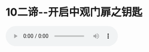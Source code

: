 
# 10二谛--开启中观门扉之钥匙

<audio controls src="https://s3.ap-northeast-1.wasabisys.com/hdcx/jmy/%e6%85%a7%e7%81%af%e7%a6%85%e4%bf%ae%e8%af%be/%e6%85%a7%e7%81%af%e7%a6%85%e4%bf%ae%e8%af%be%e7%ac%ac%e4%ba%8c%e5%86%8c/11%20%e4%ba%8c%e8%b0%9b-%e5%bc%80%e5%90%af%e4%b8%ad%e8%a7%82%e9%97%a8%e6%89%89%e4%b9%8b%e9%92%a5%e5%8c%99.mp3" />

import TOCInline from '@theme/TOCInline';

<details>
<summary>目录</summary>
<TOCInline toc={toc} maxHeadingLevel='6' />
</details>



## 一、概述

### （一）中观的分别

在藏传佛教里，有中观和大中观之分。何为中观？何为大中观呢？

龙树菩萨的《中观六论》、寂天菩萨《入行论》的智慧品、以及月称菩萨的《入中论》等论典所提出的理论，就是中观，而不是大中观。原因何在呢？因为，它们只解释了第二转法轮的思想，还未直接涉及到第三转法轮所讲的远离一切执着的光明。根机较好的人，在修出离心或菩提心的同时，也有可能证悟空性。譬如，当我们反复思维到心非常疲惫时，便不再观想，心安住下来，这时，一切杂念会自然离去，如果积资、忏罪的条件也已经具备，则在所有杂念离开的那一刹那间，也有可能证悟空性。但是，在此之前，必须要有中观的概念才行。

而大中观是指他空中观或如来藏中观。在印度佛教里没有“自空”和“他空”的名词，这是西藏人造的，但是，在印度佛教里存在“自空”和“他空”的涵义。大中观就是讲如来藏，因为它多了“光明”的含义，所以叫大中观；而《龙树六论》中还没有提到“光明”的一面，缺了最究竟的内容，故只能称为中观。

### （二）分开二谛的必要性

上述的两种中观都需要分二谛，否则在理解上就会产生错乱。

此处主要是讲中观，不是讲大中观，而且是从二谛，即胜义谛和世俗谛两方面来讲。因为二谛涵盖了所有中观的含义，而且分开二谛也是至关重要的。

很多不了解中观的人，在看到《金刚经》、《心经》等般若波罗密多经论里讲五蕴皆空、四大皆空、诸法空性等等时，因为不懂得将世俗谛与胜义谛分开，总是感到其中矛盾重重：到底有没有成佛之说呢？既然佛是空性，为什么要学佛呢？怎么能成佛呢？有没有因果轮回？既然因果、轮回、学佛、成佛以及度化众生都是存在的，又怎么会是空性呢？要解决这些问题，就需要分开二谛。

月称菩萨在《入中论》讲解空性的开篇就提出一个争论。什么争论呢？月称菩萨在讲因果关系不存在的时候，有人便反驳道：我们的眼耳鼻舌等五识明明能接触到因果，若因果不存在，则眼识为何能看到？耳识为何能听到呢？

对此争论，月称菩萨是如何制止的呢？他将胜义谛和世俗谛分开，疑问便迎刃而解。

我们在这里分开二谛的原因，不是为了制止他人的争论，也不是为了推翻其他教派或者其他人的观点，就是要推翻自己原有的错误观点。释迦牟尼佛宣讲般若波罗密多和龙树菩萨造《六论》，也不仅仅是为了制止他人的争论，也同样是为了推翻凡夫的错误观点。虽然我们不需要跟别人辩论，但需要跟自己辩论。所以，学习中观二谛的理论是非常有必要的。

### （三）学习二谛的重要性

中观的内容很广，但此处只讲一部分，也就是既简单又关键的一些问题。这既是理论又是修法，我们必须了解。

听闻空性，千载难逢，可以在每个人的心田里播下空性的种子，这粒种子不但永远不会毁坏，而且在不久的将来还会成熟。《中观四百论》中说：“薄福于此法，都不生疑惑，若谁略生疑，亦能坏三有。”

许多众生福德浅薄，没有机会听闻缘起性空的妙法，即使听闻，大部分众生也因根器福德低劣，以及教育成长环境的恶劣熏习，从而导致对空性正理不但不生信心，而且也不能生起合理的疑惑。假使谁人能够略略生起合理的疑情，比如：略微想一想：“诸法可能是无自性的吧？”他也能依此而坏灭三有轮回。

另外，不了解空性，就没有“无缘”的概念，就很难做到三殊胜中修法的“无缘殊胜”。从这方面讲，闻思中观是很有意义的。

当出离心和菩提心修起来后，下一步就要修空性。宗喀巴大师的《三主要道》所讲的三个主要内容，前两个便是出离心和菩提心，第三个不是别的，就是空性。出离心和菩提心，我们总有一天会修好，这是肯定的，只是时间早晚的问题。此后，凡是想解脱的人，必须证悟空性，否则，即使出离心、菩提心发得再好，也无法解脱。

作为一个大乘修行人必须过三关：出离心、菩提心和最后一关--证悟空性。所以，证悟空性非常重要。虽然目前对我们很多人而言，修习空性还为时尚早，但是能提前了解也有好处。

目前有人讲，只要实修，不要理论。实修当然很好，但是，如果没有理论，又如何实修呢？虽然六祖慧能大师和米拉日巴尊者没有经过太多的闻思，仅仅通过一段时间的苦行，在得到上师的殊胜加持之后，便证悟了无上的境界。但他们是上等根机者，难道我们每个人都是上等根机？实际上，绝大多数人不可能是这样的。

我们必须通过闻思来给修行开绿灯。没有闻思，对理论和修法都一无所知，修什么呢？只是静下心来，不起任何杂念，这就是修行吗？这不是修行。众所周知，很多动物都会冬眠，而且时间长达几个月甚至更长，但这是不是修行呢？它能否由此而证悟获得解脱呢？不可能的。所以，只是心里没有杂念，也不算什么。我们真正需要的是正知正见，而正知正见来源于闻思，所以，闻思是必须的。

闻思什么呢？要彻底断除生老病死的根本，就必须要有空性的见解；如果没有空性见解，仅靠修出离心、修菩提心、修忍辱等，都无法彻底解决问题。你们也许有这种感觉：有些时候说出离心很好，听起来好象什么都不如出离心；有些时候又说菩提心很好，只要有菩提心就足够了；有些时候又说空性很好，只要证悟空性就可解决一切问题。其实，这三个都需要，只是要有先后的顺序，最后都必须具备。出离心、菩提心和空性，各有各的优点，各有各的作用，三者结合，才能让人走上真正的解脱道，缺少一个都不行。

## 二、中观及二谛的含义

### （一）中观的含义

中观的含义，是指远离一切执着，远离一切二边。简而言之，二边是指凡夫的执着。甚至包括我们的梦境，都是建立在二边的基础之上的。二十四小时里我们的所做所为，第六意识的思维，以及眼识、耳识、鼻识、舌识和身识的感受，这一切都叫二边。为何称作“二”呢？因为，我们的思维从未离开过有无、常无常、高低、左右、上下、长短等等这些相互观待的概念，所以叫作二边。远离二边后的中间之道称为中观，那么，是否有一种“中间”的存在呢？不可能有。虽然没有一个“中”的存在，但如果用人类语言来表达空性，就只有暂时用“中观”二字，如果要真正了解它，则必须自己亲身体会。

### （二）胜义谛和世俗谛的含义

1、胜义谛对凡夫而言，是看不见、摸不着的境界。也就是说，我们的眼耳鼻舌身意从未接近过的境界叫作胜义谛。现在，在我们六识所能触及的物质世界和精神世界背后，还有另外一个境界，这当然不是柏拉图所讲的理念世界。这如同当空中乌云密布时，一阵风将乌云吹散，就露出了乌云背后的蓝天。同样的，我们现在的所触、所及就像乌云一样，它遮蔽了一切真相，使人无法见到自己的本来面目。现在我们就要寻找一种能够象风一样吹散这些“乌云”的有力手段。当这些“乌云”消失以后，我们就会发现另外一个境界。在这个境界里没有任何物质、精神、运动等世间一切虚幻的风风雨雨、是是非非，而是一个空性、光明、和平的世界，就像一片深秋的蓝天，万里无云万里晴。虽然它并不存在世界、非世界的概念，但是，可以假名为世界，这种境界叫作胜义谛，也就是万物最究竟的本来面目。

慧能大师曾说过：“菩提本无树，明镜亦非台。佛性常清净，（或“本来无一物”）何处惹尘埃！”就是从这个角度说的。

谁能知道这种境界的存在呢？佛、菩萨和一些证悟了的凡夫随时可以进入这种境界，他们知道。而普通的凡夫虽然不能直接感受和体会此境界，却可以通过理论来证实这个世界的存在，所谓的理论即指中观的逻辑。

2、世俗谛是我们最了解的，平时我们在二十四小时里所接触的一切，也就是前五识所能感受到的，第六意识所能思维到的一切都属于世俗谛。世俗谛中包括了因果、轮回、造业、行善、学佛、成就、堕落，还有物质、精神、时间、空间、运动等等，也包含了古往今来的哲学、科学、艺术等一切学科。

佛曾说过：“我不与世人争论，但世人与我争论。”所谓“我不与世人争论”，就是佛从世俗谛角度讲的。其中的“世人”，是指人眼、耳、鼻、舌、身识的观点。依世俗谛而言，世人眼睛所看见的物体算不算是物质呢？可以这样肯定。不仅如此，包括山河大地以及一切所思所感都是存在的，有轮回也有涅槃，有善也有恶。凡是世人的眼、耳、鼻、舌、身识所能感觉到的，都是存在的。然而，世人眼、耳、鼻、舌、身所感觉到的，形形色色的一切，只不过是如幻如梦的虚幻世界，是世人的眼、耳、鼻、舌、身识所创造出来的世界而已，但佛也临时肯定它如幻如梦似的存在。而那些被眼耳鼻舌身识所否定的，佛则肯定为不存在。所以，佛不与世人争论。这叫作世俗谛。

神秀大师所说的：“身是菩提树，心如明镜台。时时勤拂拭，莫使惹尘埃。”也可以从这个角度去理解，但其境界尚未达至究竟。

前面佛所说的“但世人与我争论”又是什么意思呢？这是佛从宣说胜义谛的角度而言的。世人为什么会与佛争论呢？因为，佛所讲的胜义谛境界已经超越了世人眼、耳、鼻、舌、身识的范围，他们无法理解，所以会与佛争论。

在每一个物质上，都存在世俗谛和胜义谛这两个层面。比如说：一幢房子也存在这两个层面。怎样存在呢？若从眼、耳、鼻、舌的角度观察，在世俗谛中确实存在一幢房子，它可以在日常生活中起到作用，这是从世俗谛角度讲的。那么，房子胜义谛的一面是什么呢？我们要观察，眼睛明明看见这里有一幢房子，但是它是否真实存在呢？其实，我们的眼睛只是看到这种现象，却没有能力辨别其真假。

比如某人患眼疾时，会将雪山看成黄色或蓝色，这时他知道白色是真实的，黄色或蓝色是虚幻的，这是他第六意识的分析结果，而意识分析所依靠的证据仍是源于与其相互观待的眼识：许多年来，我看见雪山一直是白色的，现在突然变成黄色，由此可以推知，肯定是我眼睛生了病，而不是雪山发生了变化。他经过这样的推理而认为雪山的颜色不是黄色，应该是白色。

可是，眼识和意识都无法超越其自身的境界。眼睛只能看到平时所能看到的东西，它不能超越此范围；而意识的所有依据也来源于前五识，它也不能超越此范围。所以，眼识和意识都局限在一个范围里，永远不能超越它，这个范围就叫世俗谛。但是，我们通过学习中观的理论，便可以知道这一幢房子的胜义谛层面。

胜义谛好比是雪山原有的白色，世俗谛好比是因患眼疾而引起的，将雪山看成黄色或蓝色的错觉。白色是实在，黄蓝色是现象、是虚幻的。也可以说胜义谛像苏醒时所见的景象，世俗谛就像梦中的景象。我们日日夜夜都在做梦，所谓的成功失败也就是一场美梦和恶梦而已。梦中的一切景象，从苏醒的角度而言是根本不存在的。梦里的所有苦乐美丑，都将跟梦一起消失得无影无踪。同样的，当我们彻底地到达胜义谛的时候，在自己的境界中，世间的苦乐、善恶等等一切，都将不复存在，但却能了知他人的苦乐，所以，就会永恒地度化众生。

以上简要地介绍了胜义谛和世俗谛的概念。

## 三、两个世界如何取舍

世俗谛和胜义谛两个世界是如何切换的呢？到底其中只有一个是真理，还是两个都是真理呢？

对于世俗谛和胜义谛，凡夫是无法切换的，只能停留在世俗谛中，无法进入胜义谛，现在我们虽然知道有胜义谛的存在，却没有办法亲自证入。一地以上的菩萨则时而在世俗谛，时而在胜义谛，当他进入空性境界的时候，便处于胜义谛中，从此境界出来后，又处于世俗谛中。佛则永远超越了世俗谛，始终在胜义谛当中，但是，佛知道世俗谛是什么样子，佛知道众生在世俗谛中干什么，以及度化众生的方法等等。

由上可知，人（注：这里所说的人，是指处于人道的普通凡夫，以及佛菩萨化现于人道、并以人的形象所出现的化身。）有三种：一种人一直都在世俗谛范围内，另一种人一直都在胜义谛的境界内，还有一种人在胜义谛和世俗谛之间来来往往。始终处在世俗谛的就是我们凡夫；始终处在胜义谛的就是佛；往来于其间的就是一地到十地的菩萨。

菩萨进入胜义谛时，证悟到空性，出此定后，又回到世俗谛，在这个世界里，有形形色色的物质和精神现象，于是，他再次感受到这一切，但他已能深深地体会到这一切都是如梦如幻的。

现在，第一种人，也就是凡夫，他需要做什么呢？他需要超越世俗谛。超越以后他会发现，原来还有另外一个世界（胜义谛）存在。于是，他将此世界（世俗谛）与彼世界（胜义谛）相互比较，又发现它们之间的巨大差异。他由此可以明白，现在自己所处的世俗谛世界是虚幻的。在这样如理修行后，现象世界就会逐渐消失，直至消失到无影无踪之时，是否就什么都不存在了呢？不是。最后便会出现如来藏的光明。此处虽然是讲中观，不是大中观，但是中观最终也必须承认大中观的如来藏。

## 四、世俗谛为何如幻如梦

在世俗谛中，目前我们最主要的任务是什么呢？我们现在不是要去了解佛的境界，也不是要去证悟菩萨的境界，这些与我们还有一定的距离。现在我们真正需要的，是推翻自己眼、耳、鼻、舌的观点。我们能推翻吗？能。因为我们每一个执着的基础，都是没有任何理由的、不稳固的，所以很容易推翻。而推翻的方法也有很多，下面只讲其中的几种。

虽然《具舍论》中讲了人的五蕴、十二处、十八界，但一般人平常只能感觉到精神世界和物质世界。所以，在这里不讲复杂的内容，只就这两方面进行观察。

### （一）抉择外在的物质世界如幻如梦

很多人都有这样的疑问，物质世界是一种客观实在，怎么能说它不存在呢？这里首先就要问一问，谁知道物质世界是实实在在的呢？这种观点是自学来的？或是他人教的？或只是自己的感觉？物质世界的实在性主要不是来自父母、老师等其他人的灌输，而是来自于我们自己的感觉。我们从何时开始有这种感觉的呢？譬如说，有些人先不信佛，在看到一些佛经上的理论后，觉得很有道理，才开始信仰佛教。我们对物质实在性的感受是否也是如此，开始没有，在接触了一些理论后才产生的呢？不是。在我们刚刚出生时，就有这种先天性的感觉，那时就执着我的存在，继而就有了我所的存在。我们从未想过我及我所的存在有无证据，而是不假思索地接受了这种观点。所以说，是我们自己认为物质世界是实在的。

#### 1、寻找“物质存在”的证据

比如这面白色的墙，因为眼睛看得见，我们就认为这面墙肯定是白色的。但是，正如前面所讲的，我们之所以相信它是白色，除了睁开眼时眼前看得到一个这样的东西以外，还有没有其他理由呢？没有。所谓的理由，仅仅是眼睛的感觉，而没有其他证据。那么我们的眼睛是否靠得住呢？是否在任何一个问题上，都是它说了算呢？当然不是。不要说胜义谛，即使世俗谛中的微观世界，我们的眼睛也无法看见，那么比微观世界更细微的世界，眼睛就更无法掌握了。在这样仔细观察分析后，我们没有办法证实墙是白色的观点，谁都拿不出证据来。

譬如，可以用很多仪器来测量物体的温度、速度等，这能否证明它是实在的呢？测量温度、速度的仪器是须用眼睛来观察的，如果没有眼、耳、鼻、舌、身等，谁知道仪器可以测量到这些数据呢？由此可知，最终还是眼、耳、鼻、舌、身在做主。于是，我们再也找不到墙实实在在是白色的证据了。

这个结论，不是佛要求我们接受的，也不是龙树菩萨要求我们接受的，而是当我们反复思维后，根本拿不出“它实实在在是一堵白色墙”的证据，才从而得出的。

#### 2、寻找“当下不是梦境”的证据

另外一个例子，就是区分现实与梦境。如果要求你们在十分钟之内，拿出你当下所处的情景不是梦境的证据，我想你们谁都拿不出来。为什么拿不出证据呢？因为梦境和现实这两个世界没有本质的差别，都是虚幻的。有人也许会坚持：这肯定是现实，不是梦境，因为我在赶来听法前，并没有睡觉，没有睡觉怎么能做梦呢？如果是做梦，则一定要先睡觉才行。但是，我们也可以在梦中见到与现在一模一样的情形。所以，这些都不是证据。

生命的前前和后后，对一般人而言，本身就是模糊不清的。本来，我们自以为对生命的中间一段已了如指掌，但是依上面的分析，我们现在到底在做什么也似乎说不清了。

我们没有讲中观的很多逻辑，只是从简单易懂的角度来阐明道理。经过以上分析，我们得出结论：第一、我们找不到墙是白色的证据；第二、我们找不到当下不是梦境的确切证据。

凡夫的所做所为、所见所闻从来都是没有确凿根据的。但是，在现代社会里，大多数的凡夫不管这是现实还是梦境，只管拼命挣钱，再无其他目的。实际上，如果肯认真思维，就无法找到物质实在性的任何证据。

这个理论的结果是什么呢？它至少让我们内心升起这样的疑问：我到底是什么？是不是正在做一场大梦呢？这是我们在没有细致观察时从来不曾想到的。（晚上睡觉时做的是小梦，白天的日常生活是大梦，大梦里有小梦。）

#### 3、寻找物质的“本体”

用中观的分析方法来抉择，很快就能明白物质世界是虚幻的。比如：龙树菩萨或月称菩萨是通过五相或七相木车因（逻辑）来抉择此理的，但我们不讲那么多，只讲一种简单的中观逻辑。

比如说：拆下一辆汽车的所有配件，就成了一大堆零件，而不是汽车；再继续分解，会成为一块块铁，而不是零件；再往下细分，就是一大堆粒子，而不是人们眼里的铁；再分下去，最终，所有的物质便会在我们眼前消失，都不存在了。

从物质世界的角度去分析，就是这种结果。大而言之，地球是浩瀚无垠的银河系中一颗很小的粒子，将地球再继续分解，粒子中又包含更小的粒子，一直分到最后。虽然，世间的哲学、科学等各种学说都尚未认清分至最后是何种情形，但是，佛早在二千多年前已将它解释得清清楚楚：最后，“最小”的粒子不可能无穷无尽地分解下去，也不可能是不可再分的。所谓的最小粒子是可以再分的，而且最终是可以分完的。以前曾以一元钱做过比喻：将一元钱换成十角钱，再将这十角钱分给十个人，于是，这一元钱便没有了。物质的分解与此类似，它最终是会消失的。

如果“最小”粒子可以分解成虚空的观点不易理解，也可从一辆车、一幢房屋、一块布的构成来观察物质的虚幻性。比如：用一块布做成衣服穿在身上，大家都认为布是真实存在的。若将布分解，则只见线不见布；再将线分解，则只见羊毛不见线（假设线是由羊毛纺成的）；再将羊毛分解，则只见微尘（或称粒子）不见羊毛。那么请问：刚才的布去哪里了？线又去哪里了？羊毛又去哪里了呢？它们都一一消失了。

其实，每一种物质都可以这样分解，而且分到极点都会消失得无影无踪。总之，一切物质都是在空性中产生，在空性中毁灭，现在也离不开空性。

至此，我们首先明白了外在的物质世界全是幻相。但是，因为凡夫喜欢执着，最后便只有寄希望于心（精神）的存在了。然而，心的本性也不存在。

### （二）抉择内在的精神世界无实有

现在再反过来观察我们自己。佛经中讲人是由五蕴组成的。我们都知道，人的肉体是由肌肉、骨骼、皮肤等构成，这些都是可以分解的。除此之外，便是精神。所谓的精神，是指意识、神识（或心）。如果毁坏了眼、耳、鼻、舌、身等五根，相应的五识就无法存在，这时意识能否存在呢？它也不可能单独存在。这怎么可能呢？我们以前一直认为，心在思维，心在接受，心在排斥，而肉体则像意识的佣人一样，意识怎么安排，它就怎么去做。比如说：意识命令肉体去接触火，虽然火会将肉体烧毁，但是如果心愿意，肉体就必须听从它的指挥。那么，我们不禁要问，意识（或心）的本性究竟是什么呢？

各种各样的仪器能否直接测量意识呢？不能。当心中产生喜怒哀乐时，人的大脑等器官就会受到这种情绪的影响，而仪器只能通过测量人体的生理变化，来间接推测心的状态。然而，这种方法根本无法找出心的本性。

其实，心的能力是不可思议的，所以这个问题最好还是问它自己。怎么问呢？就是当心平静下来以后，再去观察心到底是什么，也就是用大圆满的方法来寻求答案，这样就能发现其中的真理。虽然除此以外还有其他的方法，如中观的逻辑推理等，然而它们都不是十分有力，故而最佳的选择就是反问自心。

但是，在具备出离心和菩提心之前，我们不用问，即便问，它也不肯回答；而具备出离心和菩提心之后，只要一问，它就愿意立即显露出自己的本来面目。

精神世界比物质世界还要复杂、细微，有不易度测而逐步深入的层面，以及难以想象的超级功能。所以，自人类有史以来，除了佛陀以外，没有一个人能真正了解到精神的内幕，所有的智者都被弄糊涂了。可惜，精神世界中绝大多数非常奇妙的东西，都封锁在修行人的境界和一些特别的书籍之中，普通人虽然从无始以来就没有离开过精神世界，但对它的真正面目和神奇力量却一无所知。真理告诉我们：浩瀚无垠的宇宙是仅仅依靠一种细微神奇的内在力量而生存的，当这种力量完全消失的时候，所有异彩纷呈的现象，便会在一瞬间灰飞烟灭。这一切，真是不可思议啊！

有些人在打坐中，刚刚略微接触到空性时，一看到我不存在，就立即害怕了。因为我们以前一直认为我是存在的，而现在突然发现，“我”的确不存在了，所以就开始害怕了：若我都不存在了，那现在坐在这儿的到底是什么呢？那该怎么办呢？其实不用害怕，对钝根者而言，这是正常现象，是已经开始有一点点接近空性境界的表现。譬如，手很接近火时，会感觉到它的温度；如果离火很远，即使火燃得再旺，也没有感觉。同样，虽然佛经上讲了那么多的空性，但是如果不学不修，它对我们自身的影响就是微乎其微的；而在打坐中比较接近空性时，我们就开始有了一些反应，害怕便是其中一个反应。这只是一种临时的恐惧，很快我们会超越它。若能继续修学就会明白，我的本性本来就是这样，不是现在才没有我，而是无始以来始终如此，但我还是活下来了，“我”是显空无别的，所以也不用害怕。

现在我们可以知道，不但物质世界不存在，包括精神世界也不存在。而世俗谛仅仅是由物质世界和精神世界组成的，一切都包含在这两种世界中，它们都不存在了，还能存在什么呢？这就说明，没有一物是存在的。就像六祖所说的：本来无一物。目前，我们虽然知道这两种世界是不存在的，但这只是意识的肤浅感觉而已，不是真正地体会空性。

## 五、二谛双运

空性（胜义谛、实相）和现象（世俗谛）从来就不矛盾。前面提到过，有些人读过《金刚经》、《心经》后就误认为：胜义谛的空性与世俗谛的现象是矛盾的。若是空性，就不可能有轮回；如果有轮回，就不可能是空性。但这只是他们自己的见解，实际上二者一点也不矛盾。

如前所举的例子，如果反过来观察，则是由真空开始，直至夸克 → 原子 → 分子等一系列不同层次微尘的聚合，就形成了羊毛，而很多羊毛又可纺成毛线，很多毛线又可织成布、做成衣服。其实，无论分解不分解，组合不组合，布的本体都是一样的。组合起来，叫作世俗谛；分解至不存在，叫作胜义谛。布的本体从未离开过胜义谛，但是在世俗谛中，布又是存在的，它可以做成衣服穿在身上，这两个是不矛盾的。所以，前面才会讲到，每一种物质都可以分出世俗谛和胜义谛。

那么，以上所讲的是否仅是理论呢？并非如此。这不是仅供嘴上言说的理论，而是要依照前面的道理去实现二谛双运的。怎么实现呢？目前，我们要先从世俗谛着手，把出离心、菩提心建立起来，还不急于修空性。在出离心、菩提心的基础扎实以后，我们每一个人都能轻轻松松地进入空性状态；反之，若没有出离心、菩提心，即使求的灌顶再多，见的活佛再多，参加的法会再多，也很难证悟。学法修行，关键不是外在形象，而是要于内心寻找一种非常安全的出路，然后再努力地走上去，这样才有可能成就。

就外缘而言，没有哪一个人能够超越佛的大慈悲和大势力，如果外缘可以强迫我们解脱，那么今天我们就不可能在轮回里了，佛肯定会想尽一切办法帮助我们脱离苦海。实际上，虽然佛为我们指点了许多解脱之道，但由于我们自己没有精进努力，所以至今仍是凡夫，仍在轮回中流转。

综上所述，首先我们通过学习二谛，了达了一切万法既是空性又是存在的道理，从此以后，我们就再也不会有“既然佛和众生都是空性，为什么我们还要成佛、发菩提心”之类的疑问，可以安心地修持了。在修好出离心和菩提心的基础上，再去实修空性。

实修的具体方法是，先要学会前面所讲的理论以及中观的很多理论，之后再反复思维，这样就一定能深深体会到、感觉到一切都是空性。那时不是因为经书上说是空性，所以觉得应该是空性，而是无论经书上怎么讲，自己去观察的时候都会有一种深深的体会，这种体会叫做解悟，这是一个初步的见解。然后再想办法将体会的时间延长，这叫作修心。当然，体会的时间越长越好。因为在证悟前，我们在二十四小时里都处在执着的境界当中；在证悟以后，若证悟的时间越长，则执着的时间自然就越短了。

空性有很多层次，证悟也有很多层次。前面所讲的，是最初步的一种境界，若能在此之上不断发展，最后就可以证悟真正的空性境界，那时就可以彻底推翻我们原有的执着。因为无我的见解和有我的执着是水火不相容的，无我的见解发展、稳固了，自然就推翻了有我的执着。

## 六、证悟空性的目的

最后必须要注意的一点是，我们为什么要证悟空性呢？从小乘的角度讲，证悟空性是为了自己得到解脱，是为了解决自己的生老病死。但是，从大乘的角度讲，证悟空性的目的不在于此，而是为了更好地利益众生。

为何证悟空性就能更好地利益众生呢？因为，如果不证悟空性，就始终有我执，若是这样，即使我如何努力地，无自私、无条件地付出，自重他轻的念头还是不能彻底放下，还是会或多或少地存在。那么，它必然会阻碍我无自私、无条件地奉献，所以我要把它推翻。推翻了它，我执就不复存在，它就再也无法控制我去谋求自利，我就可以自由自在地利益众生，到那时，我唯一的工作就是度化众生。所以，大乘菩萨不是为自己得解脱而证悟空性，而是为了能更好地利益众生而证悟空性。明确证悟空性的目的，是很重要的。

最后的结论是什么呢？结论就是：大乘菩萨既超越了六道轮回，但又不脱离六道轮回。为什么说超越了六道轮回呢？因为他不在六道轮回的范围内，他不受六道轮回的影响，一尘不染。为什么说不脱离六道轮回呢？因为他虽然证悟了空性，已经达到了最高境界，但他的目的仅仅是为了更好地利益众生，所以他没有脱离六道轮回，永远都在轮回中度化众生。这就是最后我们要趋入的境界，要达到的目标。
